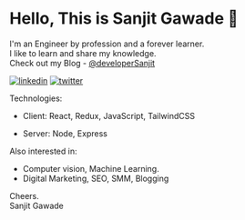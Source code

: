 
# Hello, This is Sanjit Gawade 👋 


I'm an Engineer by profession and a forever learner.\
I like to learn and share my knowledge.\
Check out my Blog - [@developerSanjit](https://hashnode.com/@devloperSanjit)



[![linkedin](https://img.shields.io/badge/linkedin-0A66C2?style=for-the-badge&logo=linkedin&logoColor=white)](https://www.linkedin.com/in/sanjitgawade)
[![twitter](https://img.shields.io/badge/twitter-1DA1F2?style=for-the-badge&logo=twitter&logoColor=white)](https://twitter.com/sanjit_io)



Technologies:

- Client: React, Redux, JavaScript, TailwindCSS

- Server: Node, Express

Also interested in:

- Computer vision, Machine Learning.
- Digital Marketing, SEO, SMM, Blogging

Cheers.\
Sanjit Gawade



